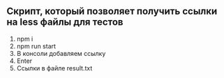 ## Скрипт, который позволяет получить ссылки на less файлы для тестов

1. npm i
2. npm run start
3. В консоли добавляем ссылку
4. Enter
5. Ссылки в файле result.txt